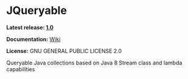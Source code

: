 JQueryable
====

**Latest release: [1.0](https://github.com/ohadlights/JQueryable/releases)**

**Documentation:** [Wiki](https://github.com/ohadlights/JQueryable/wiki)

**License:** GNU GENERAL PUBLIC LICENSE 2.0

Queryable Java collections based on Java 8 Stream class and lambda capabilities
